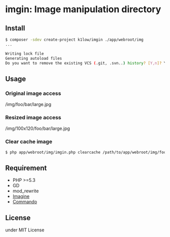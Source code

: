 # imgin: Image manipulation directory

## Install

```sh
$ composer -sdev create-project k1low/imgin ./app/webroot/img
...

Writing lock file
Generating autoload files
Do you want to remove the existing VCS (.git, .svn..) history? [Y,n]? Y
```

## Usage

### Original image access

/img/foo/bar/large.jpg

### Resized image access

/img/100x120/foo/bar/large.jpg

### Clear cache image

```sh
$ php app/webroot/img/imgin.php clearcache /path/to/app/webroot/img/foo/bar/large.jpg
```

## Requirement

- PHP >=5.3
- GD
- mod_rewrite
- [Imagine](http://imagine.readthedocs.org/en/latest/)
- [Commando](https://github.com/nategood/commando)

## License

under MIT License
